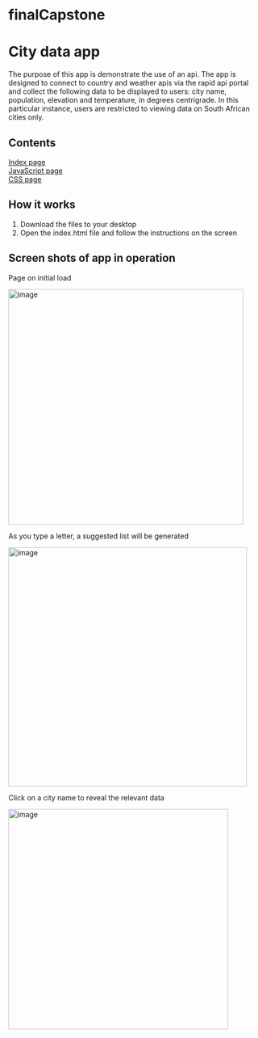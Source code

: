 # finalCapstone
<h1>City data app</h1>
<p>The purpose of this app is demonstrate the use of an api.  The app is designed to connect to country and weather apis via the rapid api portal and collect the following data to be displayed to users: city name, population, elevation and temperature, in degrees centrigrade.  In this particular instance, users are restricted to viewing data on South African cities only.</p>

<h2>Contents</h2>
<a href="https://github.com/Temceo/finalCapstone/blob/main/weather_app/index.html" target="_blank">Index page</a> <br>
<a href="https://github.com/Temceo/finalCapstone/blob/main/weather_app/city_app.js" target="_blank">JavaScript page</a> <br>
<a href="https://github.com/Temceo/finalCapstone/blob/main/weather_app/style.css" target="_blank">CSS page</a>

<h2>How it works</h2>
<ol>
  <li>Download the files to your desktop</li>
  <li>Open the index.html file and follow the instructions on the screen</li>
</ol>

<h2>Screen shots of app in operation</h2>
<p>Page on initial load</p>
<img width="466" alt="image" src="https://user-images.githubusercontent.com/26333063/210538480-d30a2fab-882c-432c-a736-1d62663578f4.png">

<p>As you type a letter, a suggested list will be generated</p>
<img width="473" alt="image" src="https://user-images.githubusercontent.com/26333063/210538891-48831c5d-2e8a-4481-bb21-b4c8c70b74d8.png">

<p>Click on a city name to reveal the relevant data</p>
<img width="436" alt="image" src="https://user-images.githubusercontent.com/26333063/210539168-34347bcd-30b7-483e-be8f-c0aab8006b49.png">



